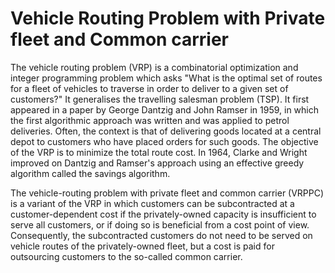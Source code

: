 
# Vehicle Routing Problem with Private fleet and Common carrier

The vehicle routing problem (VRP) is a combinatorial optimization and integer programming problem which asks "What is the optimal set of routes for a fleet of vehicles to traverse in order to deliver to a given set of customers?" It generalises the travelling salesman problem (TSP). It first appeared in a paper by George Dantzig and John Ramser in 1959, in which the first algorithmic approach was written and was applied to petrol deliveries. Often, the context is that of delivering goods located at a central depot to customers who have placed orders for such goods. The objective of the VRP is to minimize the total route cost. In 1964, Clarke and Wright improved on Dantzig and Ramser's approach using an effective greedy algorithm called the savings algorithm.

The vehicle-routing problem with private fleet and common carrier (VRPPC) is a variant of the VRP in which customers can be subcontracted at a customer-dependent cost if the privately-owned capacity is insufficient to serve all customers, or if doing so is beneficial from a cost point of view. Consequently, the subcontracted customers do not need to be served on vehicle routes of the privately-owned fleet, but a cost is paid for outsourcing customers to the so-called common carrier.
